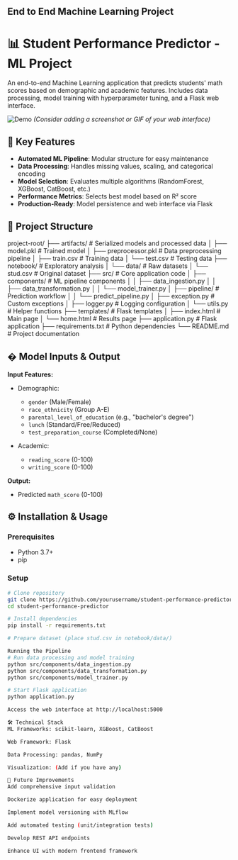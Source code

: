 ## End to End Machine Learning Project

# 📊 Student Performance Predictor - ML Project

An end-to-end Machine Learning application that predicts students' math scores based on demographic and academic features. Includes data processing, model training with hyperparameter tuning, and a Flask web interface.

![Demo](https://via.placeholder.com/600x400?text=Project+Demo) *(Consider adding a screenshot or GIF of your web interface)*

## 🚀 Key Features

- **Automated ML Pipeline**: Modular structure for easy maintenance
- **Data Processing**: Handles missing values, scaling, and categorical encoding
- **Model Selection**: Evaluates multiple algorithms (RandomForest, XGBoost, CatBoost, etc.)
- **Performance Metrics**: Selects best model based on R² score
- **Production-Ready**: Model persistence and web interface via Flask

## 📂 Project Structure
project-root/
├── artifacts/ # Serialized models and processed data
│ ├── model.pkl # Trained model
│ ├── preprocessor.pkl # Data preprocessing pipeline
│ ├── train.csv # Training data
│ └── test.csv # Testing data
├── notebook/ # Exploratory analysis
│ └── data/ # Raw datasets
│ └── stud.csv # Original dataset
├── src/ # Core application code
│ ├── components/ # ML pipeline components
│ │ ├── data_ingestion.py
│ │ ├── data_transformation.py
│ │ └── model_trainer.py
│ ├── pipeline/ # Prediction workflow
│ │ └── predict_pipeline.py
│ ├── exception.py # Custom exceptions
│ ├── logger.py # Logging configuration
│ └── utils.py # Helper functions
├── templates/ # Flask templates
│ ├── index.html # Main page
│ └── home.html # Results page
├── application.py # Flask application
├── requirements.txt # Python dependencies
└── README.md # Project documentation


## � Model Inputs & Output

**Input Features:**
- Demographic:
  - `gender` (Male/Female)
  - `race_ethnicity` (Group A-E)
  - `parental_level_of_education` (e.g., "bachelor's degree")
  - `lunch` (Standard/Free/Reduced)
  - `test_preparation_course` (Completed/None)
  
- Academic:
  - `reading_score` (0-100)
  - `writing_score` (0-100)

**Output:**
- Predicted `math_score` (0-100)

## ⚙️ Installation & Usage

### Prerequisites
- Python 3.7+
- pip

### Setup
```bash
# Clone repository
git clone https://github.com/yourusername/student-performance-predictor.git
cd student-performance-predictor

# Install dependencies
pip install -r requirements.txt

# Prepare dataset (place stud.csv in notebook/data/)

Running the Pipeline
# Run data processing and model training
python src/components/data_ingestion.py
python src/components/data_transformation.py
python src/components/model_trainer.py

# Start Flask application
python application.py

Access the web interface at http://localhost:5000

🛠️ Technical Stack
ML Frameworks: scikit-learn, XGBoost, CatBoost

Web Framework: Flask

Data Processing: pandas, NumPy

Visualization: (Add if you have any)

🔮 Future Improvements
Add comprehensive input validation

Dockerize application for easy deployment

Implement model versioning with MLflow

Add automated testing (unit/integration tests)

Develop REST API endpoints

Enhance UI with modern frontend framework